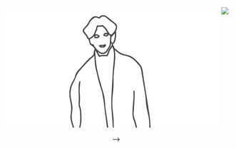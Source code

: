 <img align="right" src="https://github-readme-stats.vercel.app/api?username=ChenZjut&show_icons=true&icon_color=CE1D2D&text_color=718096&bg_color=ffffff&hide_title=true" />

<div align=center><img  src="https://github.com/CarryChang/CarryChang/blob/master/cai.gif"></dev>
<!-- ### Hi there 👋

🔭 I’m currently working on Autonomous Driving

🌱 I’m currently learning robotic

💬 My email is abigail1101234@gmail.com

<!--
**ChenZjut/ChenZjut** is a ✨ _special_ ✨ repository because its `README.md` (this file) appears on your GitHub profile.

Here are some ideas to get you started:

- 🔭 I’m currently working on ...
- 🌱 I’m currently learning ...
- 👯 I’m looking to collaborate on ...
- 🤔 I’m looking for help with ...
- 💬 Ask me about ...
- 📫 How to reach me: ...
- 😄 Pronouns: ...
- ⚡ Fun fact: ...
-->
 -->
